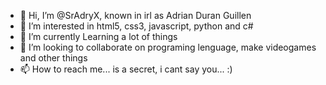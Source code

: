 - 👋 Hi, I’m @SrAdryX, known in irl as Adrian Duran Guillen
- 👀 I’m interested in html5, css3, javascript, python and c#
- 🌱 I’m currently Learning a lot of things
- 💞️ I’m looking to collaborate on programing lenguage, make videogames and other things
- 📫 How to reach me... is a secret, i cant say you... :)
